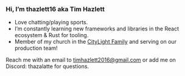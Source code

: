 ### Hi, I’m thazlett16 aka Tim Hazlett
- Love chatting/playing sports.
- I’m constantly learning new frameworks and libraries in the React ecosystem & Rust for tooling.
- Member of my church in the [CityLight Family](https://citylightfamily.org/) and serving on our production team! 


Reach me with an email to [timhazlett2016@gmail.com](mailto:timhazlett2016@gmail.com) or add me on Discord: thazalatte for questions.
